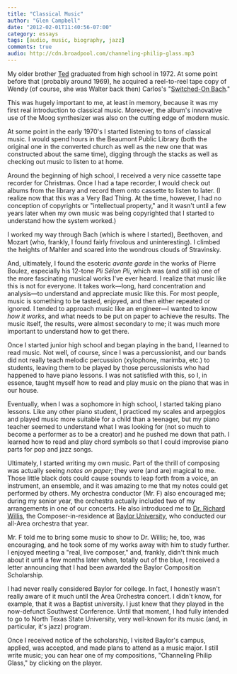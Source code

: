 ```yaml
---
title: "Classical Music"
author: "Glen Campbell"
date: "2012-02-01T11:40:56-07:00"
category: essays
tags: [audio, music, biography, jazz]
comments: true
audio: http://cdn.broadpool.com/channeling-philip-glass.mp3
---
```


My older brother [Ted](http://heartcoremethodist.org) graduated from high school in 1972. At some point before that (probably around 1969), he acquired a reel-to-reel tape copy of Wendy (of course, she was Walter back then) Carlos's "[Switched-On Bach](http://en.wikipedia.org/wiki/Switched-On_Bach)."

This was hugely important to me, at least in memory, because it was my first real introduction to classical music. Moreover, the album's innovative use of the Moog synthesizer was also on the cutting edge of modern music.  

At some point in the early 1970's I started listening to tons of classical music. I would spend hours in the Beaumont Public Library (both the original one in the converted church as well as the new one that was constructed about the same time), digging through the stacks as well as checking out music to listen to at home.

Around the beginning of high school, I received a very nice cassette tape recorder for Christmas. Once I had a tape recorder, I would check out albums from the library and record them onto cassette to listen to later. (I realize now that this was a Very Bad Thing. At the time, however, I had no conception of copyrights or "intellectual property," and it wasn't until a few years later when my own music was being copyrighted that I started to understand how the system worked.)

I worked my way through Bach (which is where I started), Beethoven, and Mozart (who, frankly, I found fairly frivolous and uninteresting).  I climbed the heights of Mahler and soared into the wondrous clouds of Stravinsky.

And, ultimately, I found the esoteric _avante garde_ in the works of Pierre Boulez, especially his 12-tone _Pli S&eacute;lon Pli_, which was (and still is) one of the more fascinating musical works I've ever heard. I realize that music like this is not for everyone. It takes work&mdash;long, hard concentration and analysis&mdash;to understand and appreciate music like this. For most people, music is something to be tasted, enjoyed, and then either repeated or ignored. I tended to approach music like an engineer&mdash;I wanted to know _how it works_, and what needs to be put on paper to achieve the results. The music itself, the results, were almost secondary to me; it was much more important to understand how to get there.

Once I started junior high school and began playing in the band, I learned to read music.  Not well, of course, since I was a percussionist, and our bands did not really teach melodic percussion (xylophone, marimba, etc.) to students, leaving them to be played by those percussionists who had happened to have piano lessons. I was not satisfied with this, so I, in essence, taught myself how to read and play music on the piano that was in our house.

Eventually, when I was a sophomore in high school, I started taking piano lessons. Like any other piano student, I practiced my scales and arpeggios and played music more suitable for a child than a teenager, but my piano teacher seemed to understand what I was looking for (not so much to become a performer as to be a creator) and he pushed me down that path. I learned how to read and play chord symbols so that I could improvise piano parts for pop and jazz songs.

Ultimately, I started writing my own music. Part of the thrill of composing was actually seeing _notes on paper_; they were (and are) magical to me. Those little black dots could cause sounds to leap forth from a voice, an instrument, an ensemble, and it was amazing to me that my notes could get performed by others.  My orchestra conductor (Mr. F) also encouraged me; during my senior year, the orchestra actually included two of my arrangements in one of our concerts. He also introduced me to [Dr. Richard Willis](http://www.baylor.edu/pr/news.php?action=story&story=1940), the Composer-in-residence at [Baylor University](http://www.baylor.edu), who conducted our all-Area orchestra that year.

Mr. F told me to bring some music to show to Dr. Willis; he, too, was encouraging, and he took some of my works away with him to study further. I enjoyed meeting a "real, live composer," and, frankly, didn't think much about it until a few months later when, totally out of the blue, I received a letter announcing that I had been awarded the Baylor Composition Scholarship.

I had never really considered Baylor for college. In fact, I honestly wasn't really aware of it much until the Area Orchestra concert. I didn't know, for example, that it was a Baptist university. I just knew that they played in the now-defunct Southwest Conference. Until that moment, I had fully intended to go to North Texas State University, very well-known for its music (and, in particular, it's jazz) program.

Once I received notice of the scholarship, I visited Baylor's campus, applied, was accepted, and made plans to attend as a music major.  I still write music; you can hear one of my compositions, "Channeling Philip Glass," by clicking on the player.
